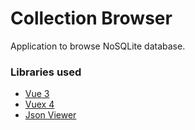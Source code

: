 # Collection Browser
Application to browse NoSQLite database.

### Libraries used
* [Vue 3](https://v3.vuejs.org/)
* [Vuex 4](https://next.vuex.vuejs.org/)
* [Json Viewer](https://github.com/LorDOniX/json-viewer)